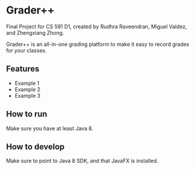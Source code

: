 # Grader++
Final Project for CS 591 D1, created by  Rudhra Raveendran, Miguel Valdez, and Zhengxiang Zhong.

Grader++ is an all-in-one grading platform to make it easy to record grades for your classes.

## Features
* Example 1
* Example 2
* Example 3

## How to run
Make sure you have at least Java 8.

## How to develop
Make sure to point to Java 8 SDK, and that JavaFX is installed.